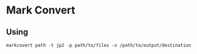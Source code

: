 # Mark Convert

## Using

```shell
markcovert path -t jp2 -p path/to/files -o /path/to/output/destination
```
